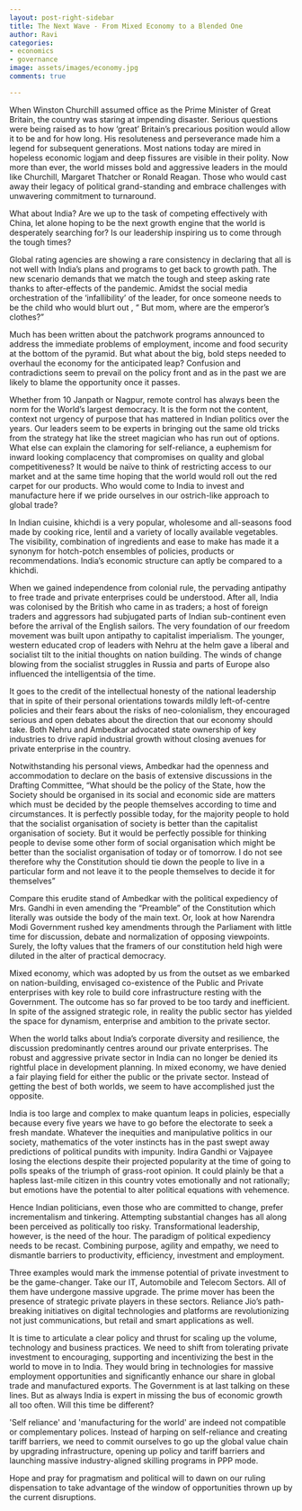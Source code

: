 ```yaml
---
layout: post-right-sidebar
title: The Next Wave - From Mixed Economy to a Blended One
author: Ravi
categories:
- economics
- governance
image: assets/images/economy.jpg
comments: true

---
```

When Winston Churchill assumed office as the Prime Minister of Great Britain, the country was staring at impending disaster. Serious questions were being raised as to how ‘great’ Britain’s  precarious position would allow it to be and for how long. His resoluteness and perseverance made him a legend for subsequent generations. Most nations today are mired in hopeless economic logjam and deep fissures are visible in their polity. Now more than ever, the world misses  bold and aggressive leaders in the mould like Churchill, Margaret Thatcher or Ronald Reagan. Those  who would cast away their  legacy of political grand-standing and embrace challenges with unwavering commitment to turnaround.

What about India? Are we up to the task of competing effectively with China, let alone hoping to be the next growth engine that the world is desperately searching for? Is our leadership inspiring us to come through the tough times?

Global rating agencies are showing a rare consistency in declaring that all is not well with India’s plans and programs to get back to growth path. The new scenario demands that we match the tough and steep asking rate thanks to after-effects of the pandemic. Amidst the social media orchestration of the ‘infallibility’ of the leader, for once someone needs to be the child who would blurt out , “ But mom, where are the emperor’s clothes?”

Much has been written about the patchwork programs announced to address the immediate problems of employment, income and food security at the bottom of the pyramid. But what about the big, bold steps needed to overhaul the economy for the anticipated leap? Confusion and contradictions seem to prevail on the policy front and as in the past we are likely to blame the opportunity once it passes. 

Whether from 10 Janpath or Nagpur, remote control has always been the norm for the World’s largest democracy. It is the form not the content, context not urgency of purpose that has mattered in Indian politics over the years. Our leaders seem to be experts in bringing out the same old tricks from the strategy hat like the street magician who has run out of options. What else can explain the clamoring for self-reliance, a euphemism for inward looking complacency that compromises on quality and global competitiveness? It would be naïve to think of restricting  access to our market and at the same time  hoping that the world would roll out the red carpet for our products. Who would come to India to invest and manufacture here if we pride ourselves in our  ostrich-like approach to global trade?

In Indian cuisine, khichdi is a very popular, wholesome and all-seasons food made by cooking rice, lentil and a variety of locally available vegetables. The visibility, combination of ingredients and ease to make has made it a synonym for hotch-potch ensembles of policies, products or recommendations. India’s economic structure can aptly be compared to a khichdi.

When we gained independence from colonial rule, the pervading antipathy to free trade and private enterprises could be understood. After all, India was colonised by the British who came in as traders; a host of foreign traders and aggressors had subjugated parts of Indian sub-continent even before the arrival of the English sailors. The very foundation of our freedom movement was built upon antipathy to capitalist imperialism. The younger, western educated crop of leaders with Nehru at the helm gave a liberal and socialist tilt to the initial thoughts on  nation building.   The winds of change blowing from the socialist struggles in Russia and parts of Europe also influenced the intelligentsia of the time.

It goes to the credit of the intellectual honesty of the national leadership that in spite of their personal orientations towards mildly left-of-centre policies and their fears about the risks of neo-colonialism, they encouraged serious and open debates about the direction that our economy should take. Both Nehru and Ambedkar advocated state ownership of key industries to drive rapid industrial growth without closing avenues for private enterprise in the country.

 Notwithstanding his personal views, Ambedkar had the openness and accommodation to declare on the basis of extensive discussions in the Drafting Committee, “What should be the policy of the State, how the Society should be organised in its social and economic side are matters which must be decided by the people themselves according to time and circumstances. It is perfectly possible today, for the majority people to hold that the socialist organisation of society is better than the capitalist organisation of society. But it would be perfectly possible for thinking people to devise some other form of social organisation which might be better than the socialist organisation of today or of tomorrow. I do not see therefore why the Constitution should tie down the people to live in a particular form and not leave it to the people themselves to decide it for themselves”

Compare this erudite stand of Ambedkar with the political expediency of Mrs. Gandhi in even amending the “Preamble” of the Constitution which literally was outside the body of the main text. Or, look at how Narendra Modi Government rushed key amendments through the Parliament with little time for discussion, debate and normalization of opposing viewpoints.  Surely, the lofty values that the framers of our constitution held high were diluted in the alter of practical democracy.

Mixed economy, which was adopted by us from the outset as we embarked on nation-building,  envisaged co-existence of the Public and Private enterprises with key role to build core infrastructure resting with the Government. The outcome has so far proved to be too tardy and inefficient. In spite of the assigned strategic role, in reality the public sector has yielded the space for dynamism, enterprise and ambition to the private sector.

When the world talks about India’s corporate diversity and resilience, the discussion predominantly centres around our private enterprises. The robust and aggressive private sector in India can no longer be denied its rightful place in development planning. In mixed economy, we have denied a fair playing field for either the public or the private sector. Instead of getting the best of both worlds, we seem to have accomplished just the opposite.

India is too large and complex to make quantum leaps in policies, especially because every five years we have to go before the electorate to seek a fresh mandate. Whatever the inequities and manipulative politics in our society, mathematics of  the voter instincts has in the past swept away predictions of political pundits with impunity. Indira Gandhi or Vajpayee losing the elections despite their projected popularity at the time of going to polls speaks of the triumph of grass-root opinion. It could plainly be that a hapless last-mile citizen in this country votes emotionally and not rationally; but emotions have the potential to alter political equations with vehemence.

Hence Indian politicians, even those who are committed to change, prefer  incrementalism and tinkering. Attempting substantial  changes has all along been perceived as politically too risky. Transformational leadership, however, is the need of the hour. The paradigm of political expediency needs to be recast. Combining purpose, agility and empathy, we need to dismantle barriers to productivity, efficiency, investment and employment.

Three examples would mark the immense potential of private investment to be the game-changer. Take our IT, Automobile and Telecom Sectors. All of them have undergone massive upgrade. The prime mover has been the presence of strategic private players in these sectors. Reliance Jio’s path-breaking initiatives on  digital technologies and platforms are revolutionizing not just communications, but retail and smart applications as well. 

It is time to articulate a clear policy and thrust for scaling up the volume, technology and business practices. We need to shift from tolerating private investment to encouraging, supporting and incentivizing the best in the world to move in to India. They would  bring in technologies for massive employment opportunities and significantly enhance our share in global trade and manufactured exports. The Government is at last talking on these lines. But as always India is expert in missing the bus of economic growth all too often. Will this time be different?

 'Self reliance' and 'manufacturing for the world' are indeed not compatible or complementary polices. Instead of harping on self-reliance and creating tariff barriers, we need to commit ourselves to go up the global value chain by upgrading infrastructure, opening up policy and tariff barriers and launching massive industry-aligned skilling programs in PPP mode. 

Hope and pray for pragmatism and political will to dawn on our ruling dispensation to take advantage of the window of opportunities thrown up by the current disruptions.